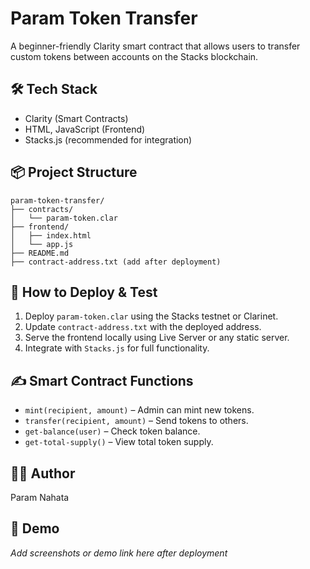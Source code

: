 # Param Token Transfer

A beginner-friendly Clarity smart contract that allows users to transfer custom tokens between accounts on the Stacks blockchain.

## 🛠 Tech Stack
- Clarity (Smart Contracts)
- HTML, JavaScript (Frontend)
- Stacks.js (recommended for integration)

## 📦 Project Structure

```
param-token-transfer/
├── contracts/
│   └── param-token.clar
├── frontend/
│   ├── index.html
│   └── app.js
├── README.md
├── contract-address.txt (add after deployment)
```

## 🚀 How to Deploy & Test

1. Deploy `param-token.clar` using the Stacks testnet or Clarinet.
2. Update `contract-address.txt` with the deployed address.
3. Serve the frontend locally using Live Server or any static server.
4. Integrate with `Stacks.js` for full functionality.

## ✍️ Smart Contract Functions

- `mint(recipient, amount)` – Admin can mint new tokens.
- `transfer(recipient, amount)` – Send tokens to others.
- `get-balance(user)` – Check token balance.
- `get-total-supply()` – View total token supply.

## 👨‍💻 Author
Param Nahata

## 📸 Demo
*Add screenshots or demo link here after deployment*